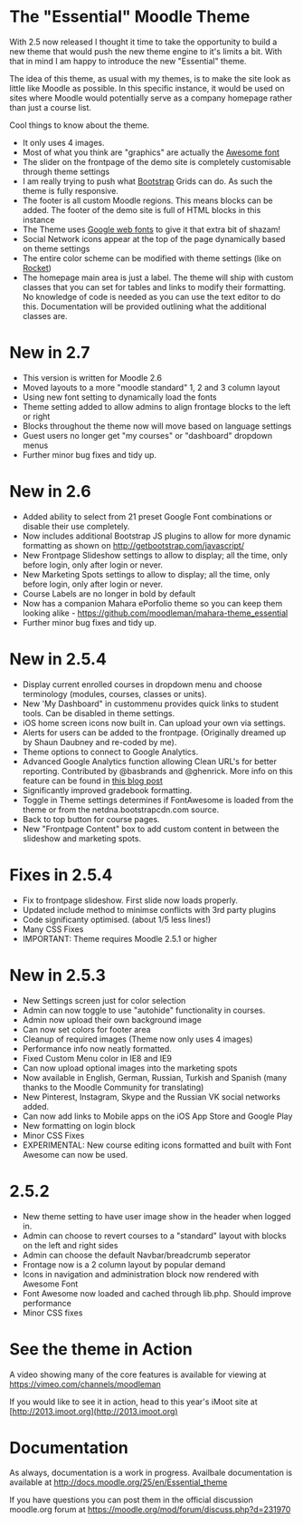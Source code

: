 The "Essential" Moodle Theme
======================

With 2.5 now released I thought it time to take the opportunity to build a new theme that would push the new theme engine to it's limits a bit. With that in mind I am happy to introduce the new "Essential" theme.

The idea of this theme, as usual with my themes, is to make the site look as little like Moodle as possible. In this specific instance, it would be used on sites where Moodle would potentially serve as a company homepage rather than just a course list.

Cool things to know about the theme.
 - It only uses 4 images.
 - Most of what you think are "graphics" are actually the [Awesome font](http://fortawesome.github.io/Font-Awesome/)
 - The slider on the frontpage of the demo site is completely customisable through theme settings
 - I am really trying to push what [Bootstrap](http://twitter.github.io/bootstrap/) Grids can do. As such the theme is fully responsive.
 - The footer is all custom Moodle regions. This means blocks can be added. The footer of the demo site is full of HTML blocks in this instance
 - The Theme uses [Google web fonts](http://www.google.com/fonts/) to give it that extra bit of shazam!
 - Social Network icons appear at the top of the page dynamically based on theme settings
 - The entire color scheme can be modified with theme settings (like on [Rocket](https://moodle.org/plugins/view.php?plugin=theme_rocket))
 - The homepage main area is just a label. The theme will ship with custom classes that you can set for tables and links to modify their formatting. No knowledge of code is needed as you can use the text editor to do this. Documentation will be provided outlining what the additional classes are.
 
 New in 2.7
 ========================
 - This version is written for Moodle 2.6
 - Moved layouts to a more "moodle standard" 1, 2 and 3 column layout
 - Using new font setting to dynamically load the fonts
 - Theme setting added to allow admins to align frontage blocks to the left or right
 - Blocks throughout the theme now will move based on language settings
 - Guest users no longer get "my courses" or "dashboard" dropdown menus
 - Further minor bug fixes and tidy up.
 
 
 New in 2.6
 ========================
 - Added ability to select from 21 preset Google Font combinations or disable their use completely.
 - Now includes additional Bootstrap JS plugins to allow for more dynamic formatting as shown on http://getbootstrap.com/javascript/
 - New Frontpage Slideshow settings to allow to display; all the time, only before login, only after login or never.
 - New Marketing Spots settings to allow to display; all the time, only before login, only after login or never.
 - Course Labels are no longer in bold by default
 - Now has a companion Mahara ePorfolio theme so you can keep them looking alike - https://github.com/moodleman/mahara-theme_essential
 - Further minor bug fixes and tidy up.
   
 New in 2.5.4
 ========================
 - Display current enrolled courses in dropdown menu and choose terminology (modules, courses, classes or units).
 - New 'My Dashboard" in custommenu provides quick links to student tools. Can be disabled in theme settings.
 - iOS home screen icons now built in. Can upload your own via settings.
 - Alerts for users can be added to the frontpage. (Originally dreamed up by Shaun Daubney and re-coded by me).
 - Theme options to connect to Google Analytics.
 - Advanced Google Analytics function allowing Clean URL's for better reporting. Contributed by @basbrands and @ghenrick. More info on this feature can be found in [this blog post](http://www.somerandomthoughts.com/blog/2012/04/18/ireland-uk-moodlemoot-analytics-to-the-front/)
 - Significantly improved gradebook formatting.
 - Toggle in Theme settings determines if FontAwesome is loaded from the theme or from the netdna.bootstrapcdn.com source.
 - Back to top button for course pages.
 - New "Frontpage Content" box to add custom content in between the slideshow and marketing spots.
 
 Fixes in 2.5.4
 =======================
 - Fix to frontpage slideshow. First slide now loads properly.
 - Updated include method to minimse conflicts with 3rd party plugins
 - Code significanty optimised. (about 1/5 less lines!)
 - Many CSS Fixes
 - IMPORTANT: Theme requires Moodle 2.5.1 or higher

 New in 2.5.3
 ========================
 - New Settings screen just for color selection
 - Admin can now toggle to use "autohide" functionality in courses.
 - Admin now upload their own background image
 - Can now set colors for footer area
 - Cleanup of required images (Theme now only uses 4 images)
 - Performance info now neatly formatted.
 - Fixed Custom Menu color in IE8 and IE9
 - Can now upload optional images into the marketing spots
 - Now available in English, German, Russian, Turkish and Spanish (many thanks to the Moodle Community for translating)
 - New Pinterest, Instagram, Skype and the Russian VK social networks added.
 - Can now add links to Mobile apps on the iOS App Store and Google Play
 - New formatting on login block
 - Minor CSS Fixes
 - EXPERIMENTAL: New course editing icons formatted and built with Font Awesome can now be used.
 
2.5.2
========================
 - New theme setting to have user image show in the header when logged in.
 - Admin can choose to revert courses to a "standard" layout with blocks on the left and right sides
 - Admin can choose the default Navbar/breadcrumb seperator
 - Frontage now is a 2 column layout by popular demand
 - Icons in navigation and administration block now rendered with Awesome Font
 - Font Awesome now loaded and cached through lib.php. Should improve performance
 - Minor CSS fixes
 
See the theme in Action
========================

A video showing many of the core features is available for viewing at https://vimeo.com/channels/moodleman

If you would like to see it in action, head to this year's iMoot site at [http://2013.imoot.org](http://2013.imoot.org)


Documentation
=============

As always, documentation is a work in progress. Availbale documentation is available at http://docs.moodle.org/25/en/Essential_theme

If you have questions you can post them in the official discussion moodle.org forum at https://moodle.org/mod/forum/discuss.php?d=231970
